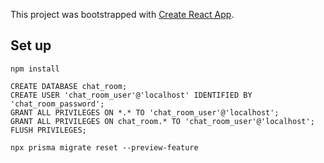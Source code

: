 This project was bootstrapped with [Create React App](https://github.com/facebook/create-react-app).

## Set up

`npm install`

```
CREATE DATABASE chat_room;
CREATE USER 'chat_room_user'@'localhost' IDENTIFIED BY 'chat_room_password';
GRANT ALL PRIVILEGES ON *.* TO 'chat_room_user'@'localhost';
GRANT ALL PRIVILEGES ON chat_room.* TO 'chat_room_user'@'localhost';
FLUSH PRIVILEGES;
```

`
npx prisma migrate reset --preview-feature
`